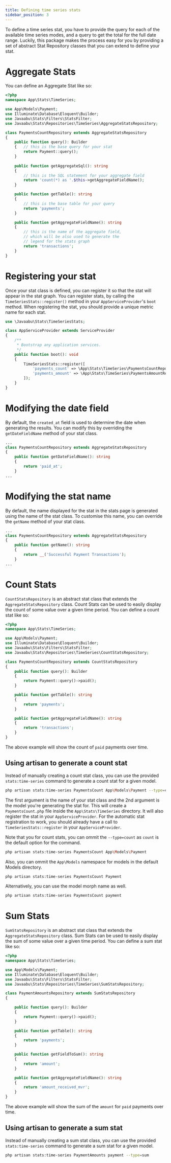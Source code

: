 ```yaml
---
title: Defining time series stats
sidebar_position: 3
---
```


To define a time series stat, you have to provide the query for each of the available time series modes, and a query to get the total for the full date range.
Luckily, this package makes the process easy for you by providing a set of abstract Stat Repository classes that you can extend to define your stat.

# Aggregate Stats

You can define an Aggregate Stat like so:

```php
<?php
namespace App\Stats\TimeSeries;

use App\Models\Payment;
use Illuminate\Database\Eloquent\Builder;
use Javaabu\Stats\Filters\StatsFilter;
use Javaabu\Stats\Repositories\TimeSeries\AggregateStatsRepository;

class PaymentsCountRepository extends AggregateStatsRepository
{
    public function query(): Builder
    {   // this is the base query for your stat
        return Payment::query();
    }
    
    public function getAggregateSql(): string
    {
        // this is the SQL statement for your aggregate field
        return 'count(*) as '.$this->getAggregateFieldName();
    }

    public function getTable(): string
    {
        // this is the base table for your query
        return 'payments';
    }

    public function getAggregateFieldName(): string
    {
        // this is the name of the aggregate field,
        // which will be also used to generate the 
        // legend for the stats graph
        return 'transactions';
    }
}
```

# Registering your stat

Once your stat class is defined, you can register it so that the stat will appear in the stat graph. You can register stats, by calling the `TimeSeriesStats::register()` method in your `AppServiceProvider`'s `boot` method. When registering the stat, you should provide a unique metric name for each stat.

```php
use \Javaabu\Stats\TimeSeriesStats;

class AppServiceProvider extends ServiceProvider
{   
    /**
     * Bootstrap any application services.
     */
    public function boot(): void
    {       
        TimeSeriesStats::register([           
            'payments_count' => \App\Stats\TimeSeries\PaymentsCountRepository::class,
            'payments_amount' => \App\Stats\TimeSeries\PaymentsAmountRepository::class,            
        ]);
    }
}
```

# Modifying the date field

By default, the `created_at` field is used to determine the date when generating the results. You can modify this by overriding the `getDateFieldName` method of your stat class.

```php
...
class PaymentsCountRepository extends AggregateStatsRepository
{
    public function getDateFieldName(): string
    {
        return 'paid_at';
    }
...
```

# Modifying the stat name

By default, the name displayed for the stat in the stats page is generated using the name of the stat class. To customise this name, you can override the `getName` method of your stat class.

```php
...
class PaymentsCountRepository extends AggregateStatsRepository
{
    public function getName(): string
    {
        return __('Successful Payment Transactions');
    }
...
```

# Count Stats

`CountStatsRepository` is an abstract stat class that extends the `AggregateStatsRepository` class. Count Stats can be used to easily display the count of some value over a given time period. You can define a count stat like so:

```php
<?php
namespace App\Stats\TimeSeries;

use App\Models\Payment;
use Illuminate\Database\Eloquent\Builder;
use Javaabu\Stats\Filters\StatsFilter;
use Javaabu\Stats\Repositories\TimeSeries\CountStatsRepository;

class PaymentsCountRepository extends CountStatsRepository
{
    public function query(): Builder
    {
        return Payment::query()->paid();
    }

    public function getTable(): string
    {
        return 'payments';
    }

    public function getAggregateFieldName(): string
    {
        return 'transactions';
    }
}
```

The above example will show the count of `paid` payments over time.

## Using artisan to generate a count stat 

Instead of manually creating a count stat class, you can use the provided `stats:time-series` command to generate a count stat for a given model.

```bash
php artisan stats:time-series PaymentsCount App\Models\Payment --type=count
```

The first argument is the name of your stat class and the 2nd argument is the model you're generating the stat for. This will create a `PaymentsCount.php` file inside the `App\Stats\TimeSeries` directory. It will also register the stat in your `AppServiceProvider`. For the automatic stat registration to work, you should already have a call to `TimeSeriesStats::register` in your `AppServiceProvider`.

Note that you for count stats, you can ommit the `--type=count` as `count` is the default option for the command.

```bash
php artisan stats:time-series PaymentsCount App\Models\Payment
```

Also, you can ommit the `App\Models` namespace for models in the default Models directory.

```bash
php artisan stats:time-series PaymentsCount Payment
```

Alternatively, you can use the model morph name as well.

```bash
php artisan stats:time-series PaymentsCount payment
```

# Sum Stats

`SumStatsRepository` is an abstract stat class that extends the `AggregateStatsRepository` class. Sum Stats can be used to easily display the sum of some value over a given time period. You can define a sum stat like so:

```php
<?php
namespace App\Stats\TimeSeries;

use App\Models\Payment;
use Illuminate\Database\Eloquent\Builder;
use Javaabu\Stats\Filters\StatsFilter;
use Javaabu\Stats\Repositories\TimeSeries\SumStatsRepository;

class PaymentAmountsRepository extends SumStatsRepository
{

    public function query(): Builder
    {
        return Payment::query()->paid();
    }

    public function getTable(): string
    {
        return 'payments';
    }

    public function getFieldToSum(): string
    {
        return 'amount';
    }

    public function getAggregateFieldName(): string
    {
        return 'amount_received_mvr';
    }
}
```

The above example will show the sum of the `amount` for `paid` payments over time.

## Using artisan to generate a sum stat 

Instead of manually creating a sum stat class, you can use the provided `stats:time-series` command to generate a sum stat for a given model.

```bash
php artisan stats:time-series PaymentAmounts payment --type=sum
```
